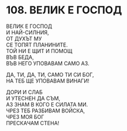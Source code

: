 # 108. ВЕЛИК Е ГОСПОД  
  
ВЕЛИК Е ГОСПОД  
И НАЙ-СИЛНИЯ,  
ОТ ДУХЪТ МУ  
СЕ ТОПЯТ ПЛАНИНИТЕ.  
ТОЙ НИ Е ЩИТ И ПОМОЩ  
ВЪВ БЕДА,  
ВЪВ НЕГО УПОВАВАМ САМО АЗ.  
  
ДА, ТИ, ДА, ТИ, САМО ТИ СИ БОГ,  
НА ТЕБ ЩЕ УПОВАВАМ ВИНАГИ!  
  
ДОРИ И СЛАБ  
И УТЕСНЕН ДА СЪМ,  
АЗ ЗНАМ В КОГО Е СИЛАТА МИ.  
ЧРЕЗ ТЕБ РАЗБИВАМ ВОЙСКА,  
ЧРЕЗ МОЯ БОГ  
ПРЕСКАЧАМ СТЕНА!  
